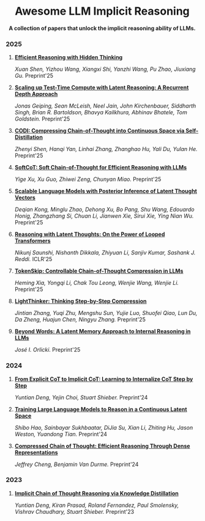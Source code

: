 <h1 align="center">Awesome LLM Implicit Reasoning</h1>

<p align="center">
    <b> A collection of papers that unlock the implicit reasoning ability of LLMs.</b>
</p>

### 2025

1. **[Efficient Reasoning with Hidden Thinking](https://arxiv.org/abs/2501.19201)**

    *Xuan Shen, Yizhou Wang, Xiangxi Shi, Yanzhi Wang, Pu Zhao, Jiuxiang Gu.* Preprint'25

2. **[Scaling up Test-Time Compute with Latent Reasoning: A Recurrent Depth Approach](https://arxiv.org/abs/2502.05171)**

    *Jonas Geiping, Sean McLeish, Neel Jain, John Kirchenbauer, Siddharth Singh, Brian R. Bartoldson, Bhavya Kailkhura, Abhinav Bhatele, Tom Goldstein.* Preprint'25

3. **[CODI: Compressing Chain-of-Thought into Continuous Space via Self-Distillation](https://arxiv.org/abs/2502.21074)**

    *Zhenyi Shen, Hanqi Yan, Linhai Zhang, Zhanghao Hu, Yali Du, Yulan He.* Preprint'25

4. **[SoftCoT: Soft Chain-of-Thought for Efficient Reasoning with LLMs](https://arxiv.org/abs/2502.12134)**

    *Yige Xu, Xu Guo, Zhiwei Zeng, Chunyan Miao.* Preprint'25

5. **[Scalable Language Models with Posterior Inference of Latent Thought Vectors](https://arxiv.org/abs/2502.01567)**

    *Deqian Kong, Minglu Zhao, Dehong Xu, Bo Pang, Shu Wang, Edouardo Honig, Zhangzhang Si, Chuan Li, Jianwen Xie, Sirui Xie, Ying Nian Wu.* Preprint'25

6. **[Reasoning with Latent Thoughts: On the Power of Looped Transformers](https://arxiv.org/abs/2502.17416)**

    *Nikunj Saunshi, Nishanth Dikkala, Zhiyuan Li, Sanjiv Kumar, Sashank J. Reddi.* ICLR'25

7. **[TokenSkip: Controllable Chain-of-Thought Compression in LLMs](https://arxiv.org/abs/2502.12067)**

    *Heming Xia, Yongqi Li, Chak Tou Leong, Wenjie Wang, Wenjie Li.* Preprint'25

8. **[LightThinker: Thinking Step-by-Step Compression](https://arxiv.org/abs/2502.15589)**

    *Jintian Zhang, Yuqi Zhu, Mengshu Sun, Yujie Luo, Shuofei Qiao, Lun Du, Da Zheng, Huajun Chen, Ningyu Zhang.* Preprint'25

9. **[Beyond Words: A Latent Memory Approach to Internal Reasoning in LLMs](https://arxiv.org/abs/2502.21030v1)**

    *José I. Orlicki.* Preprint'25


### 2024

1. **[From Explicit CoT to Implicit CoT: Learning to Internalize CoT Step by Step](https://arxiv.org/abs/2405.14838)**

    *Yuntian Deng, Yejin Choi, Stuart Shieber.* Preprint'24

2. **[Training Large Language Models to Reason in a Continuous Latent Space](https://arxiv.org/abs/2412.06769)**

    *Shibo Hao, Sainbayar Sukhbaatar, DiJia Su, Xian Li, Zhiting Hu, Jason Weston, Yuandong Tian.* Preprint'24

3. **[Compressed Chain of Thought: Efficient Reasoning Through Dense Representations](https://arxiv.org/abs/2412.13171)**

    *Jeffrey Cheng, Benjamin Van Durme.* Preprint'24


### 2023

1. **[Implicit Chain of Thought Reasoning via Knowledge Distillation](https://arxiv.org/abs/2311.01460)**

    *Yuntian Deng, Kiran Prasad, Roland Fernandez, Paul Smolensky, Vishrav Chaudhary, Stuart Shieber.* Preprint'23